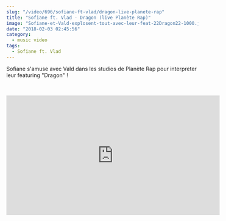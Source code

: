 ```yaml
--- 
slug: "/video/696/sofiane-ft-vlad/dragon-live-planete-rap"
title: "Sofiane ft. Vlad - Dragon (live Planète Rap)"
image: "Sofiane-et-Vald-explosent-tout-avec-leur-feat-22Dragon22-1000.jpg"
date: "2018-02-03 02:45:56"
category:
  - music video
tags:
  - Sofiane ft. Vlad
---
```

<p>Sofiane s'amuse avec Vald dans les studios de Planète Rap pour interpreter leur featuring "Dragon" !</p><br/><p><iframe width="560" height="315" src="https://www.youtube.com/embed/KPL6Xd4xhWY" frameborder="0" allow="autoplay; encrypted-media" allowfullscreen></iframe></p>
